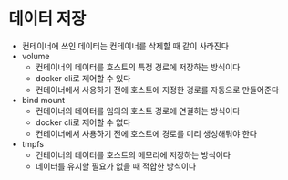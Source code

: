 # 데이터 저장

- 컨테이너에 쓰인 데이터는 컨테이너를 삭제할 때 같이 사라진다
- volume
  - 컨테이너의 데이터를 호스트의 특정 경로에 저장하는 방식이다
  - docker cli로 제어할 수 있다
  - 컨테이너에서 사용하기 전에 호스트에 지정한 경로를 자동으로 만들어준다
- bind mount
  - 컨테이너의 데이터를 임의의 호스트 경로에 연결하는 방식이다
  - docker cli로 제어할 수 없다
  - 컨테이너에서 사용하기 전에 호스트에 경로를 미리 생성해둬야 한다
- tmpfs
  - 컨테이너의 데이터를 호스트의 메모리에 저장하는 방식이다
  - 데이터를 유지할 필요가 없을 때 적합한 방식이다
